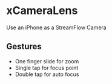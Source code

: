 # xCameraLens
Use an iPhone as a StreamFlow Camera

## Gestures

* One finger slide for zoom
* Single tap for focus point
* Double tap for auto focus

